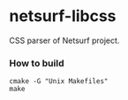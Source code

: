netsurf-libcss
==============

CSS parser of Netsurf project.

### How to build

~~~
cmake -G "Unix Makefiles"
make
~~~

